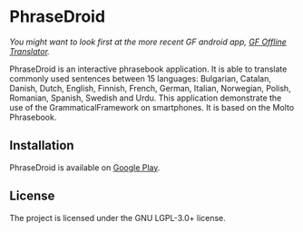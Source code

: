 PhraseDroid
===========

*You might want to look first at the more recent GF android app,
[GF Offline Translator][1].*


PhraseDroid is an interactive phrasebook application. It is able to translate
commonly used sentences between 15 languages: Bulgarian, Catalan, Danish,
Dutch, English, Finnish, French, German, Italian, Norwegian, Polish, Romanian,
Spanish, Swedish and Urdu. This application demonstrate the use of the
GrammaticalFramework on smartphones. It is based on the Molto Phrasebook.

Installation
------------

PhraseDroid is available on [Google Play][2].

License
-------

The project is licensed under the GNU LGPL-3.0+ license.

[1]: https://play.google.com/store/apps/details?id=org.grammaticalframework.ui.android
[2]: https://play.google.com/store/apps/details?id=org.grammaticalframework.android.apps.phrasedroid
